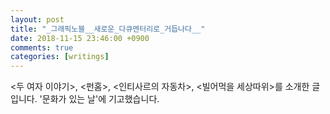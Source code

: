 ```yaml
---
layout: post
title: "_그래픽노블__새로운_다큐멘터리로_거듭나다__"
date: 2018-11-15 23:46:00 +0900
comments: true 
categories: [writings] 
---
```

<두 여자 이야기>, <펀홈>, <인티사르의 자동차>, <빌어먹을 세상따위>를 소개한 글입니다. '문화가 있는 날'에 기고했습니다. 
